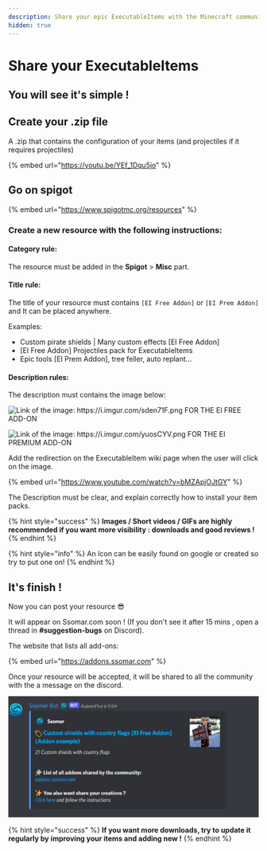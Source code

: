 ```yaml
---
description: Share your epic ExecutableItems with the Minecraft community !
hidden: true
---
```


# Share your ExecutableItems

## You will see it's simple !



## Create your .zip file

A .zip that contains the configuration of your items (and projectiles if it requires projectiles)

{% embed url="https://youtu.be/YEf_1Dqu5jo" %}

## Go on spigot

{% embed url="https://www.spigotmc.org/resources" %}

### Create a new resource with the following instructions:

#### Category rule:

The resource must be added in the **Spigot** > **Misc** part.

#### Title rule:

The title of your resource must contains `[EI Free Addon]` or `[EI Prem Addon]` and It can be placed anywhere.

Examples:

* Custom pirate shields | Many custom effects \[EI Free Addon]
* \[EI Free Addon] Projectiles pack for ExecutableItems
* Epic tools \[EI Prem Addon],  tree feller, auto replant...

#### Description rules:

The description must contains the image below:

![Link of the image: https://i.imgur.com/sden71F.png  FOR THE EI FREE ADD-ON](https://i.imgur.com/sden71F.png)

![Link of the image: https://i.imgur.com/yuosCYV.png FOR THE EI PREMIUM ADD-ON](https://i.imgur.com/yuosCYV.png)



Add the redirection on the ExecutableItem wiki page when the user will click on the image.

{% embed url="https://www.youtube.com/watch?v=bMZApjOJtGY" %}

The Description must be clear, and explain correctly how to install your item packs.

{% hint style="success" %}
**Images / Short videos / GIFs are highly recommended if you want more visibility : downloads and good reviews !**
{% endhint %}

{% hint style="info" %}
An Icon can be easily found on google or created so try to put one on!
{% endhint %}

## It's finish !

Now you can post your resource :sunglasses:

It will appear on Ssomar.com soon ! (If you don't see it after 15 mins , open a thread in **#suggestion-bugs** on Discord).

The website that lists all add-ons:

{% embed url="https://addons.ssomar.com" %}

Once your resource will be accepted, it will be shared to all the community with the a message on the discord.

![](<../.gitbook/assets/image (222).png>)

{% hint style="success" %}
**If you want more downloads, try to update it regularly by improving your items and adding new !**
{% endhint %}
